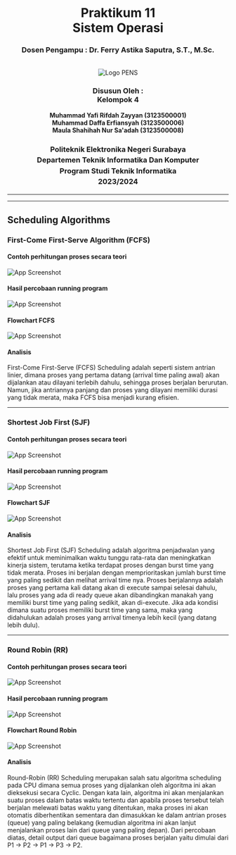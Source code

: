 <div align="center">
  <h1 class="text-align: center;font-weight: bold">Praktikum 11<br>Sistem Operasi</h1>
  <h3 class="text-align: center;">Dosen Pengampu : Dr. Ferry Astika Saputra, S.T., M.Sc.</h3>
</div>
<br />
<div align="center">
  <img src="https://upload.wikimedia.org/wikipedia/id/4/44/Logo_PENS.png" alt="Logo PENS">
  <h3 style="text-align: center;">Disusun Oleh : <br>Kelompok 4</h3>
  <p style="text-align: center;">
    <strong>Muhammad Yafi Rifdah Zayyan (3123500001)</strong><br>
    <strong>Muhammad Daffa Erfiansyah (3123500006)</strong><br>
    <strong>Maula Shahihah Nur Sa'adah (3123500008)</strong>
  </p>

<h3 style="text-align: center;line-height: 1.5">Politeknik Elektronika Negeri Surabaya<br>Departemen Teknik Informatika Dan Komputer<br>Program Studi Teknik Informatika<br>2023/2024</h3>
  <hr><hr>
</div>

## Scheduling Algorithms

### First-Come First-Serve Algorithm (FCFS)

#### Contoh perhitungan proses secara teori

![App Screenshot](Assets/teori-fcfs.png)

#### Hasil percobaan running program

![App Screenshot](Assets/fcfs.png)

#### Flowchart FCFS

![App Screenshot](Assets/flowchart-fcfs.png)

#### Analisis
First-Come First-Serve (FCFS) Scheduling adalah seperti sistem antrian linier, dimana proses yang pertama datang (arrival time paling awal) akan dijalankan atau dilayani terlebih dahulu, sehingga proses berjalan berurutan. Namun, jika antriannya panjang dan proses yang dilayani memiliki durasi yang tidak merata, maka FCFS bisa menjadi kurang efisien.

--- 

### Shortest Job First (SJF)

#### Contoh perhitungan proses secara teori

![App Screenshot](Assets/teori-sjf.png)

#### Hasil percobaan running program

![App Screenshot](Assets/sjf.png)

#### Flowchart SJF

![App Screenshot](Assets/flowhart-sjf.png)

#### Analisis
Shortest Job First (SJF) Scheduling adalah algoritma penjadwalan yang efektif untuk meminimalkan waktu tunggu rata-rata dan meningkatkan kinerja sistem, terutama ketika terdapat proses dengan burst time yang tidak merata. Proses ini berjalan dengan memprioritaskan jumlah burst time yang paling sedikit dan melihat arrival time nya. Proses berjalannya adalah proses yang pertama kali datang akan di execute sampai selesai dahulu, lalu proses yang ada di ready queue akan dibandingkan manakah yang memiliki burst time yang paling sedikit, akan di-execute. Jika ada kondisi dimana suatu proses memiliki burst time yang sama, maka yang didahulukan adalah proses yang arrival timenya lebih kecil (yang datang lebih dulu).

---

### Round Robin (RR)

#### Contoh perhitungan proses secara teori

![App Screenshot](Assets/teori-roundrobin.png)

#### Hasil percobaan running program

![App Screenshot](Assets/roundrobin.png)

#### Flowchart Round Robin

![App Screenshot](Assets/flowchart-rr.png)

#### Analisis
Round-Robin (RR) Scheduling merupakan salah satu algoritma scheduling pada CPU dimana semua proses yang dijalankan oleh algoritma ini akan dieksekusi secara Cyclic. Dengan kata lain, algoritma ini akan menjalankan suatu proses dalam batas waktu tertentu dan apabila proses tersebut telah berjalan melewati batas waktu yang ditentukan, maka proses ini akan otomatis diberhentikan sementara dan dimasukkan ke dalam antrian proses (queue) yang paling belakang (kemudian algoritma ini akan lanjut menjalankan proses lain dari queue yang paling depan). Dari percobaan diatas, detail output dari queue bagaimana proses berjalan yaitu dimulai dari P1 -> P2 -> P1 -> P3 -> P2.
